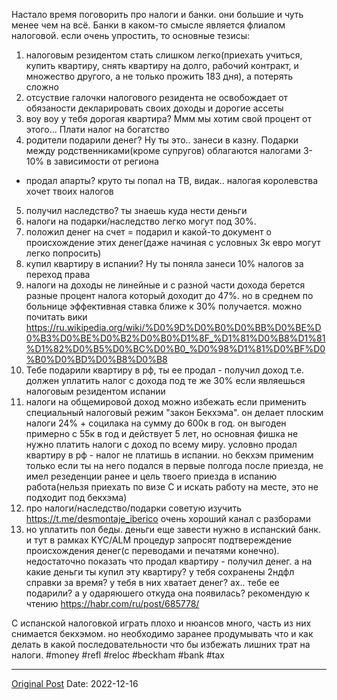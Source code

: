 Настало время поговорить про налоги и банки. они большие и чуть менее чем на всё. Банки в каком-то смысле является флиалом налоговой. если очень упростить, то основные тезисы:
1. налоговым резидентом стать слишком легко(приехать учиться, купить квартиру, снять квартиру на долго, рабочий контракт, и множество другого, а не только прожить 183 дня), а потерять сложно
2. отсуствие галочки налогового резидента не освобождает от обязаности декларировать своих доходы и дорогие ассеты
3. воу воу у тебя дорогая квартира? Ммм мы хотим свой процент от этого… Плати налог на богатство
4. родители подарили денег? Ну ты это.. занеси в казну. Подарки между родственниками(кроме супругов) облагаются налогами 3-10% в зависимости от региона
- продал апарты? круто ты попал на ТВ, видак.. налогая королевства хочет твоих налогов
5. получил наследство? ты знаешь куда нести деньги
6. налоги на подарки/наследство легко могут под 30%.
7. положил денег на счет = подарил и какой-то документ о происхождение этих денег(даже начиная с условных 3к евро могут легко попросить)
8. купил квартиру в испании? Ну ты поняла занеси 10% налогов за переход права
9. налоги на доходы не линейные и с разной части дохода берется разные процент налога который доходит до 47%. но в среднем по больнице эффективная ставка ближе к 30% получается. можно почитать вики https://ru.wikipedia.org/wiki/%D0%9D%D0%B0%D0%BB%D0%BE%D0%B3%D0%BE%D0%B2%D0%B0%D1%8F_%D1%81%D0%B8%D1%81%D1%82%D0%B5%D0%BC%D0%B0_%D0%98%D1%81%D0%BF%D0%B0%D0%BD%D0%B8%D0%B8
10. Тебе подарили квартиру в рф, ты ее продал - получил доход т.е. должен уплатить налог с дохода под те же 30% если являешься налоговым резидентом испании
11. налоги на общемировой доход можно избежать если применить специальный налоговый режим "закон Бекхэма". он делает плоским налоги 24% + социлака на сумму до 600к в год. он выгоден примерно с 55к в год и действует 5 лет, но основная фишка не нужно платить налоги с доход по всему миру. условно продал квартиру в рф - налог не платишь в испании. но бекхэм применим только если ты на него подался в первые полгода после приезда, не имел резеденции ранее и цель твоего приезда в испанию работа(нельзя приехать по визе С и искать работу на месте, это не подходит под бекхэма)
12. про налоги/наследство/подарки советую изучить https://t.me/desmontaje_iberico очень хороший канал с разборами
13. но уплатить пол беды. деньги еще завести нужно в испанский банк. и тут в рамках KYC/ALM процедур запросят подтвереждение происхождения денег(с переводами и печатями конечно). недостаточно показать что продал квартиру - получил денег. а на какие деньги ты купил эту квартиру? у тебя сохранены 2ндфл справки за время? у тебя в них хватает денег? ах.. тебе ее подарили? а у одаряюшего откуда она появилась? рекомендую к чтению https://habr.com/ru/post/685778/


С испанской налоговкой играть плохо и нюансов много, часть из них снимается бекхэмом. но необходимо заранее продумывать что и как делать в какой последовательности что бы избежать лишних трат на налоги. #money #refl #reloc #beckham #bank #tax

---
[Original Post](https://t.me/lev2tarragona/721)
Date: 2022-12-16
